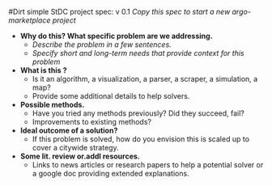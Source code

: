 #Dirt simple StDC project spec:
v 0.1
*Copy this spec to start a new argo-marketplace project*

- **Why do this? What specific problem are we addressing.**
	- *Describe the problem in a few sentences.*
	- *Specify short and long-term needs that provide context for this problem*
- **What is this ?** 
	- Is it an algorithm, a visualization, a parser, a scraper, a simulation, a map?
	- Provide some additional details to help solvers.
- **Possible methods.**
	- Have you tried any methods previously? Did they succeed, fail?
	- Improvements to existing methods?
- **Ideal outcome of a solution?**
	- If this problem is solved, how do you envision this is scaled up to cover a citywide strategy.
- **Some lit. review or.addl resources.**
	- Links to news articles or research papers to help a potential solver or a google doc providing extended explanations.
